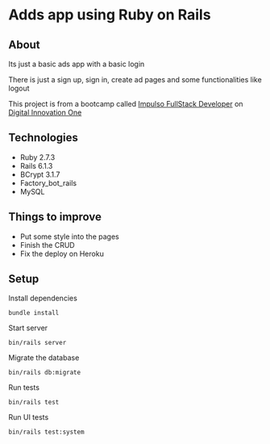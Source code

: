 # Adds app using Ruby on Rails

## About

Its just a basic ads app with a basic login

There is just a sign up, sign in, create ad pages and some functionalities like logout

This project is from a bootcamp called [Impulso FullStack Developer](https://web.digitalinnovation.one/track/impulso-fullstack-developer) on [Digital Innovation One](https://web.digitalinnovation.one)

## Technologies

-   Ruby 2.7.3
-   Rails 6.1.3
-   BCrypt 3.1.7
-   Factory_bot_rails
-   MySQL

## Things to improve

-   Put some style into the pages
-   Finish the CRUD
-   Fix the deploy on Heroku

## Setup

Install dependencies

```
bundle install
```

Start server

```
bin/rails server
```

Migrate the database

```
bin/rails db:migrate
```

Run tests

```
bin/rails test
```

Run UI tests

```
bin/rails test:system
```
